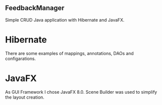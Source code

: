 ## FeedbackManager

Simple CRUD Java application with Hibernate and JavaFX.

# Hibernate

There are some examples of mappings, annotations, DAOs and configarations.

# JavaFX

As GUI Framework I chose JavaFX 8.0.
Scene Builder was used to simplify the layout creation.
